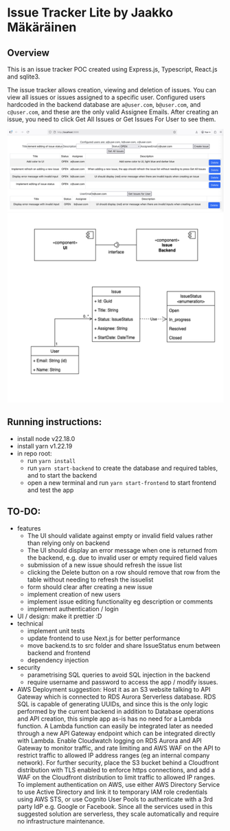 # Issue Tracker Lite by Jaakko Mäkäräinen

## Overview
This is an issue tracker POC created using Express.js, Typescript, React.js and sqlite3.

The issue tracker allows creation, viewing and deletion of issues. You can view all issues or issues assigned to a specific user. Configured users hardcoded in the backend database are `a@user.com`, `b@user.com`, and `c@user.com`, and these are the only valid Assignee Emails. After creating an issue, you need to click Get All Issues or Get Issues For User to see them.

![user interface](issue-tracker-ui.png)
![architecture diagram](architecture.png)

## Running instructions:
- install node v22.18.0
- install yarn v1.22.19
- in repo root:
    - run `yarn install`
    - run `yarn start-backend` to create the database and required tables, and to start the backend
    - open a new terminal and run `yarn start-frontend` to start frontend and test the app

## TO-DO:
- features
    - The UI should validate against empty or invalid field values rather than relying only on backend
    - The UI should display an error message when one is returned from the backend, e.g. due to invalid user or empty required field values
    - submission of a new issue should refresh the issue list
    - clicking the Delete button on a row should remove that row from the table without needing to refresh the issuelist
    - form should clear after creating a new issue
    - implement creation of new users
    - implement issue editing functionality eg description or comments
    - implement authentication / login
- UI / design: make it prettier :D
- technical
    - implement unit tests
    - update frontend to use Next.js for better performance
    - move backend.ts to src folder and share IssueStatus enum between backend and frontend
    - dependency injection
- security
    - parametrising SQL queries to avoid SQL injection in the backend
    - require username and password to access the app / modify issues.
- AWS Deployment suggestion: Host it as an S3 website talking to API Gateway which is connected to RDS Aurora Serverless database. RDS SQL is capable of generating UUIDs, and since this is the only logic performed by the current backend in addition to Database operations and API creation, this simple app as-is has no need for a Lambda function. A Lambda function can easily be integrated later as needed through a new API Gateway endpoint which can be integrated directly with Lambda. 
Enable Cloudwatch logging on RDS Aurora and API Gateway to monitor traffic, and rate limiting and AWS WAF on the API to restrict traffic to allowed IP address ranges (eg an internal company network). For further security, place the S3 bucket behind a Cloudfront distribution with TLS enabled to enforce https connections, and add a WAF on the Cloudfront distribution to limit traffic to allowed IP ranges.
To implement authentication on AWS, use either AWS Directory Service to use Active Directory and link it to temporary IAM role credentials using AWS STS, or use Cognito User Pools to authenticate with a 3rd party IdP e.g. Google or Facebook. 
Since all the services used in this suggested solution are serverless, they scale automatically and require no infrastructure maintenance.
